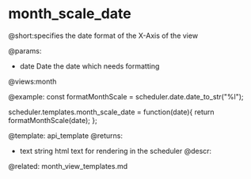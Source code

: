 month_scale_date
=============
@short:specifies the date format of the X-Axis of the view
	
@params:
- date		Date	the date which needs formatting

@views:month

@example:
const formatMonthScale = scheduler.date.date_to_str("%l");

scheduler.templates.month_scale_date = function(date){
    return formatMonthScale(date);
};

@template:	api_template
@returns:
- text    string     html text for rendering in the scheduler
@descr:


@related:
	month_view_templates.md